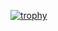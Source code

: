 [![trophy](https://github-profile-trophy.vercel.app/?username=Emilianoac&rank=-B&theme=gruvbox)](https://github.com/ryo-ma/github-profile-trophy)
